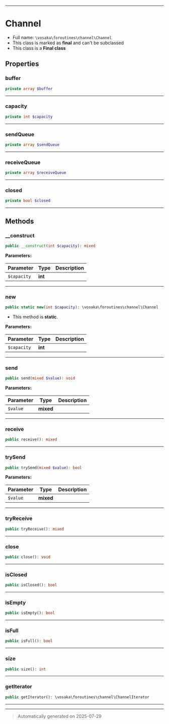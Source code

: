***

# Channel





* Full name: `\vosaka\foroutines\channel\Channel`
* This class is marked as **final** and can't be subclassed
* This class is a **Final class**



## Properties


### buffer



```php
private array $buffer
```






***

### capacity



```php
private int $capacity
```






***

### sendQueue



```php
private array $sendQueue
```






***

### receiveQueue



```php
private array $receiveQueue
```






***

### closed



```php
private bool $closed
```






***

## Methods


### __construct



```php
public __construct(int $capacity): mixed
```








**Parameters:**

| Parameter | Type | Description |
|-----------|------|-------------|
| `$capacity` | **int** |  |





***

### new



```php
public static new(int $capacity): \vosaka\foroutines\channel\Channel
```



* This method is **static**.




**Parameters:**

| Parameter | Type | Description |
|-----------|------|-------------|
| `$capacity` | **int** |  |





***

### send



```php
public send(mixed $value): void
```








**Parameters:**

| Parameter | Type | Description |
|-----------|------|-------------|
| `$value` | **mixed** |  |





***

### receive



```php
public receive(): mixed
```












***

### trySend



```php
public trySend(mixed $value): bool
```








**Parameters:**

| Parameter | Type | Description |
|-----------|------|-------------|
| `$value` | **mixed** |  |





***

### tryReceive



```php
public tryReceive(): mixed
```












***

### close



```php
public close(): void
```












***

### isClosed



```php
public isClosed(): bool
```












***

### isEmpty



```php
public isEmpty(): bool
```












***

### isFull



```php
public isFull(): bool
```












***

### size



```php
public size(): int
```












***

### getIterator



```php
public getIterator(): \vosaka\foroutines\channel\ChannelIterator
```












***


***
> Automatically generated on 2025-07-29
